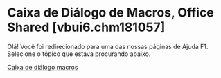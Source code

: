 
# Caixa de Diálogo de Macros, Office Shared [vbui6.chm181057]

Olá! Você foi redirecionado para uma das nossas páginas de Ajuda F1. Selecione o tópico que estava procurando abaixo.

[Caixa de diálogo macros](http://msdn.microsoft.com/library/1746e7a5-fbe9-0738-c366-fc7e0687a98f%28Office.15%29.aspx)
